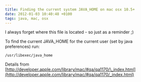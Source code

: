 ```yaml
---
title: Finding the current system JAVA_HOME on mac osx 10.5+
date: 2012-01-03 10:40:48 +0100
tags: java, mac, osx
---
```


I always forget where this file is located - so just as a reminder ;)

To find the current JAVA_HOME for the current user (set by java preferences) run:

```shell
/usr/libexec/java_home
```

Details from [http://developer.apple.com/library/mac/#qa/qa1170/\_index.html](http://developer.apple.com/library/mac/#qa/qa1170/_index.html)
